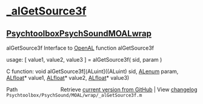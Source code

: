 # [_alGetSource3f](_alGetSource3f)
## [Psychtoolbox](Psychtoolbox)[PsychSound](PsychSound)[MOAL](MOAL)[wrap](wrap)

alGetSource3f  Interface to [OpenAL](OpenAL) function alGetSource3f  
  
usage:  [ value1, value2, value3 ] = alGetSource3f( sid, param )  
  
C function:  void alGetSource3f[(ALuint]((ALuint) sid, [ALenum](ALenum) param, [ALfloat](ALfloat)\* value1, [ALfloat](ALfloat)\* value2, [ALfloat](ALfloat)\* value3)  




<div class="code_header" style="text-align:right;">
  <span style="float:left;">Path&nbsp;&nbsp;</span> <span class="counter">Retrieve <a href=
  "https://raw.github.com/Psychtoolbox-3/Psychtoolbox-3/beta/Psychtoolbox/PsychSound/MOAL/wrap/_alGetSource3f.m">current version from GitHub</a> | View <a href=
  "https://github.com/Psychtoolbox-3/Psychtoolbox-3/commits/beta/Psychtoolbox/PsychSound/MOAL/wrap/_alGetSource3f.m">changelog</a></span>
</div>
<div class="code">
  <code>Psychtoolbox/PsychSound/MOAL/wrap/_alGetSource3f.m</code>
</div>

